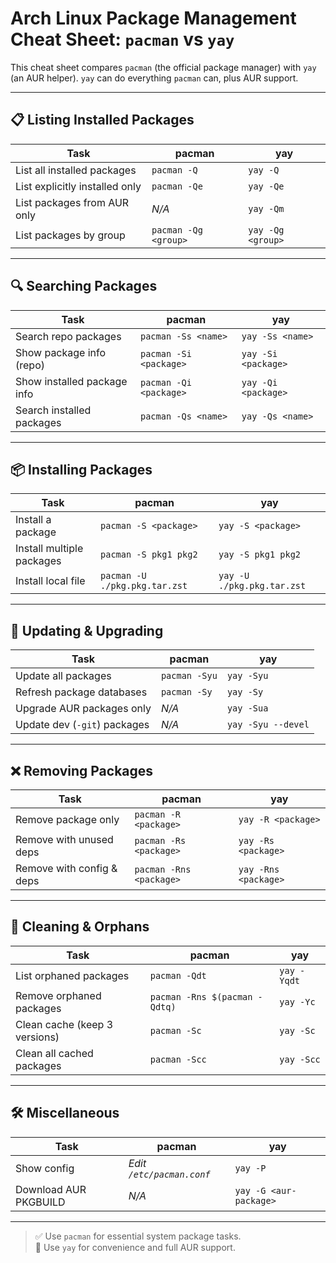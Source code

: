 # Arch Linux Package Management Cheat Sheet: `pacman` vs `yay`

This cheat sheet compares `pacman` (the official package manager) with `yay` (an AUR helper). `yay` can do everything `pacman` can, plus AUR support.

---

## 📋 Listing Installed Packages

| Task                           | pacman               | yay               |
| ------------------------------ | -------------------- | ----------------- |
| List all installed packages    | `pacman -Q`          | `yay -Q`          |
| List explicitly installed only | `pacman -Qe`         | `yay -Qe`         |
| List packages from AUR only    | _N/A_                | `yay -Qm`         |
| List packages by group         | `pacman -Qg <group>` | `yay -Qg <group>` |

---

## 🔍 Searching Packages

| Task                        | pacman                 | yay                 |
| --------------------------- | ---------------------- | ------------------- |
| Search repo packages        | `pacman -Ss <name>`    | `yay -Ss <name>`    |
| Show package info (repo)    | `pacman -Si <package>` | `yay -Si <package>` |
| Show installed package info | `pacman -Qi <package>` | `yay -Qi <package>` |
| Search installed packages   | `pacman -Qs <name>`    | `yay -Qs <name>`    |

---

## 📦 Installing Packages

| Task                      | pacman                        | yay                        |
| ------------------------- | ----------------------------- | -------------------------- |
| Install a package         | `pacman -S <package>`         | `yay -S <package>`         |
| Install multiple packages | `pacman -S pkg1 pkg2`         | `yay -S pkg1 pkg2`         |
| Install local file        | `pacman -U ./pkg.pkg.tar.zst` | `yay -U ./pkg.pkg.tar.zst` |

---

## 🔄 Updating & Upgrading

| Task                         | pacman        | yay                |
| ---------------------------- | ------------- | ------------------ |
| Update all packages          | `pacman -Syu` | `yay -Syu`         |
| Refresh package databases    | `pacman -Sy`  | `yay -Sy`          |
| Upgrade AUR packages only    | _N/A_         | `yay -Sua`         |
| Update dev (`-git`) packages | _N/A_         | `yay -Syu --devel` |

---

## ❌ Removing Packages

| Task                      | pacman                  | yay                  |
| ------------------------- | ----------------------- | -------------------- |
| Remove package only       | `pacman -R <package>`   | `yay -R <package>`   |
| Remove with unused deps   | `pacman -Rs <package>`  | `yay -Rs <package>`  |
| Remove with config & deps | `pacman -Rns <package>` | `yay -Rns <package>` |

---

## 🧹 Cleaning & Orphans

| Task                          | pacman                        | yay         |
| ----------------------------- | ----------------------------- | ----------- |
| List orphaned packages        | `pacman -Qdt`                 | `yay -Yqdt` |
| Remove orphaned packages      | `pacman -Rns $(pacman -Qdtq)` | `yay -Yc`   |
| Clean cache (keep 3 versions) | `pacman -Sc`                  | `yay -Sc`   |
| Clean all cached packages     | `pacman -Scc`                 | `yay -Scc`  |

---

## 🛠️ Miscellaneous

| Task                  | pacman                    | yay                    |
| --------------------- | ------------------------- | ---------------------- |
| Show config           | _Edit `/etc/pacman.conf`_ | `yay -P`               |
| Download AUR PKGBUILD | _N/A_                     | `yay -G <aur-package>` |

---

> ✅ Use `pacman` for essential system package tasks.  
> 🚀 Use `yay` for convenience and full AUR support.
